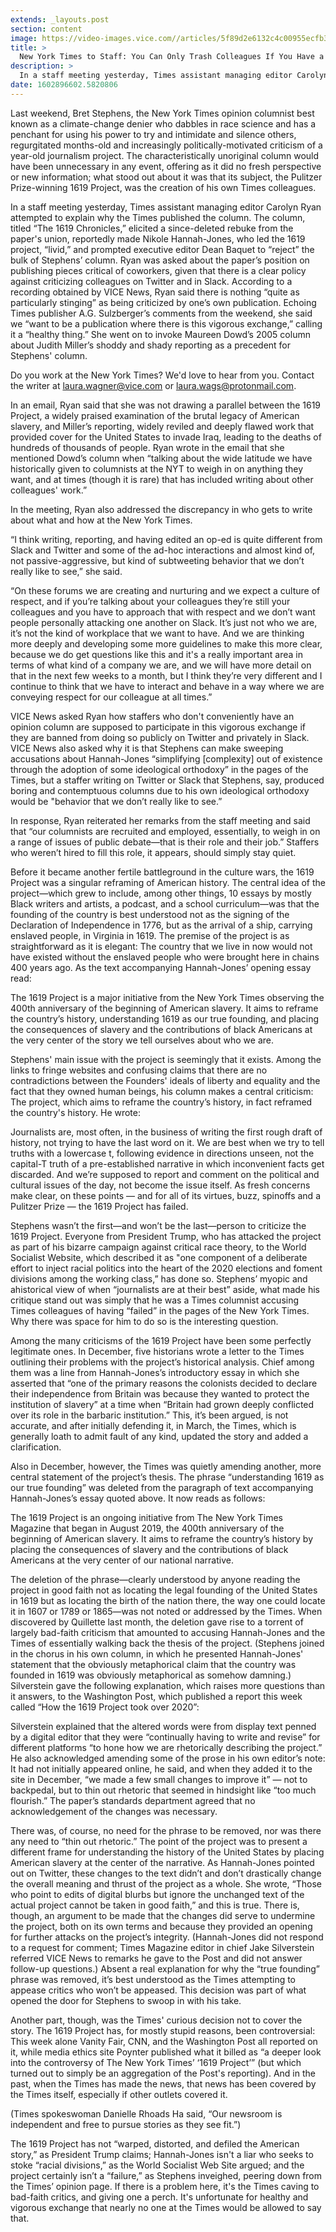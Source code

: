 ```yaml
--- 
extends: _layouts.post 
section: content 
image: https://video-images.vice.com//articles/5f89d2e6132c4c00955ecfb3/lede/1602868096286-gettyimages-1094105826.jpeg?image-resize-opts=Y3JvcD0xeHc6MC44NDI2OTY2MjkyMTM0ODMxeGg7Y2VudGVyLGNlbnRlciZyZXNpemU9MTIwMDoqJnJlc2l6ZT0xMjAwOio 
title: > 
  New York Times to Staff: You Can Only Trash Colleagues If You Have a Column 
description: > 
  In a staff meeting yesterday, Times assistant managing editor Carolyn Ryan attempted to explain why the Times published the column.Do you work at the New York Times?Before it became another fertile battleground in the culture wars, the 1619 Project was a singular reframing of American history.Stephens’ myopic and ahistorical view of when “journalists are at their best” aside, what made his critique stand out was simply that he was a Times columnist accusing Times colleagues of having “failed” in the pages of the New York Times.Among the many criticisms of the 1619 Project have been some perfectly legitimate ones. 
date: 1602896602.5820806 
--- 
```

Last weekend, Bret Stephens, the New York Times opinion columnist best known as a climate-change denier who dabbles in race science and has a penchant for using his power to try and intimidate and silence others, regurgitated months-old and increasingly politically-motivated criticism of a year-old journalism project. The characteristically unoriginal column would have been unnecessary in any event, offering as it did no fresh perspective or new information; what stood out about it was that its subject, the Pulitzer Prize-winning 1619 Project, was the creation of his own Times colleagues.

In a staff meeting yesterday, Times assistant managing editor Carolyn Ryan attempted to explain why the Times published the column. The column, titled “The 1619 Chronicles,” elicited a since-deleted rebuke from the paper's union, reportedly made Nikole Hannah-Jones, who led the 1619 project, “livid,” and prompted executive editor Dean Baquet to “reject” the bulk of Stephens’ column. Ryan was asked about the paper’s position on publishing pieces critical of coworkers, given that there is a clear policy against criticizing colleagues on Twitter and in Slack. According to a recording obtained by VICE News, Ryan said there is nothing “quite as particularly stinging” as being criticized by one’s own publication. Echoing Times publisher A.G. Sulzberger’s comments from the weekend, she said we “want to be a publication where there is this vigorous exchange,” calling it a “healthy thing.” She went on to invoke Maureen Dowd’s 2005 column about Judith Miller’s shoddy and shady reporting as a precedent for Stephens' column.

Do you work at the New York Times? We'd love to hear from you. Contact the writer at laura.wagner@vice.com or laura.wags@protonmail.com.

In an email, Ryan said that she was not drawing a parallel between the 1619 Project, a widely praised examination of the brutal legacy of American slavery, and Miller’s reporting, widely reviled and deeply flawed work that provided cover for the United States to invade Iraq, leading to the deaths of hundreds of thousands of people. Ryan wrote in the email that she mentioned Dowd’s column when “talking about the wide latitude we have historically given to columnists at the NYT to weigh in on anything they want, and at times (though it is rare) that has included writing about other colleagues' work.”

In the meeting, Ryan also addressed the discrepancy in who gets to write about what and how at the New York Times.

“I think writing, reporting, and having edited an op-ed is quite different from Slack and Twitter and some of the ad-hoc interactions and almost kind of, not passive-aggressive, but kind of subtweeting behavior that we don’t really like to see,” she said.

“On these forums we are creating and nurturing and we expect a culture of respect, and if you’re talking about your colleagues they’re still your colleagues and you have to approach that with respect and we don’t want people personally attacking one another on Slack. It’s just not who we are, it’s not the kind of workplace that we want to have. And we are thinking more deeply and developing some more guidelines to make this more clear, because we do get questions like this and it's a really important area in terms of what kind of a company we are, and we will have more detail on that in the next few weeks to a month, but I think they’re very different and I continue to think that we have to interact and behave in a way where we are conveying respect for our colleague at all times.”

VICE News asked Ryan how staffers who don't conveniently have an opinion column are supposed to participate in this vigorous exchange if they are banned from doing so publicly on Twitter and privately in Slack. VICE News also asked why it is that Stephens can make sweeping accusations about Hannah-Jones “simplifying [complexity] out of existence through the adoption of some ideological orthodoxy” in the pages of the Times, but a staffer writing on Twitter or Slack that Stephens, say, produced boring and contemptuous columns due to his own ideological orthodoxy would be "behavior that we don’t really like to see.”

In response, Ryan reiterated her remarks from the staff meeting and said that “our columnists are recruited and employed, essentially, to weigh in on a range of issues of public debate—that is their role and their job.” Staffers who weren’t hired to fill this role, it appears, should simply stay quiet.

Before it became another fertile battleground in the culture wars, the 1619 Project was a singular reframing of American history. The central idea of the project—which grew to include, among other things, 10 essays by mostly Black writers and artists, a podcast, and a school curriculum—was that the founding of the country is best understood not as the signing of the Declaration of Independence in 1776, but as the arrival of a ship, carrying enslaved people, in Virginia in 1619. The premise of the project is as straightforward as it is elegant: The country that we live in now would not have existed without the enslaved people who were brought here in chains 400 years ago. As the text accompanying Hannah-Jones’ opening essay read:

The 1619 Project is a major initiative from the New York Times observing the 400th anniversary of the beginning of American slavery. It aims to reframe the country’s history, understanding 1619 as our true founding, and placing the consequences of slavery and the contributions of black Americans at the very center of the story we tell ourselves about who we are.

Stephens' main issue with the project is seemingly that it exists. Among the links to fringe websites and confusing claims that there are no contradictions between the Founders' ideals of liberty and equality and the fact that they owned human beings, his column makes a central criticism: The project, which aims to reframe the country’s history, in fact reframed the country's history. He wrote:

Journalists are, most often, in the business of writing the first rough draft of history, not trying to have the last word on it. We are best when we try to tell truths with a lowercase t, following evidence in directions unseen, not the capital-T truth of a pre-established narrative in which inconvenient facts get discarded. And we’re supposed to report and comment on the political and cultural issues of the day, not become the issue itself. As fresh concerns make clear, on these points — and for all of its virtues, buzz, spinoffs and a Pulitzer Prize — the 1619 Project has failed.

Stephens wasn’t the first—and won’t be the last—person to criticize the 1619 Project. Everyone from President Trump, who has attacked the project as part of his bizarre campaign against critical race theory, to the World Socialist Website, which described it as "one component of a deliberate effort to inject racial politics into the heart of the 2020 elections and foment divisions among the working class,” has done so. Stephens’ myopic and ahistorical view of when “journalists are at their best” aside, what made his critique stand out was simply that he was a Times columnist accusing Times colleagues of having “failed” in the pages of the New York Times. Why there was space for him to do so is the interesting question.

Among the many criticisms of the 1619 Project have been some perfectly legitimate ones. In December, five historians wrote a letter to the Times outlining their problems with the project’s historical analysis. Chief among them was a line from Hannah-Jones’s introductory essay in which she asserted that “one of the primary reasons the colonists decided to declare their independence from Britain was because they wanted to protect the institution of slavery” at a time when “Britain had grown deeply conflicted over its role in the barbaric institution.” This, it’s been argued, is not accurate, and after initially defending it, in March, the Times, which is generally loath to admit fault of any kind, updated the story and added a clarification.

Also in December, however, the Times was quietly amending another, more central statement of the project’s thesis. The phrase “understanding 1619 as our true founding” was deleted from the paragraph of text accompanying Hannah-Jones’s essay quoted above. It now reads as follows:

The 1619 Project is an ongoing initiative from The New York Times Magazine that began in August 2019, the 400th anniversary of the beginning of American slavery. It aims to reframe the country’s history by placing the consequences of slavery and the contributions of black Americans at the very center of our national narrative.

The deletion of the phrase—clearly understood by anyone reading the project in good faith not as locating the legal founding of the United States in 1619 but as locating the birth of the nation there, the way one could locate it in 1607 or 1789 or 1865—was not noted or addressed by the Times. When discovered by Quillette last month, the deletion gave rise to a torrent of largely bad-faith criticism that amounted to accusing Hannah-Jones and the Times of essentially walking back the thesis of the project. (Stephens joined in the chorus in his own column, in which he presented Hannah-Jones' statement that the obviously metaphorical claim that the country was founded in 1619 was obviously metaphorical as somehow damning.) Silverstein gave the following explanation, which raises more questions than it answers, to the Washington Post, which published a report this week called “How the 1619 Project took over 2020”:

Silverstein explained that the altered words were from display text penned by a digital editor that they were “continually having to write and revise” for different platforms “to hone how we are rhetorically describing the project.” He also acknowledged amending some of the prose in his own editor’s note: It had not initially appeared online, he said, and when they added it to the site in December, “we made a few small changes to improve it” — not to backpedal, but to thin out rhetoric that seemed in hindsight like “too much flourish.” The paper’s standards department agreed that no acknowledgement of the changes was necessary.

There was, of course, no need for the phrase to be removed, nor was there any need to “thin out rhetoric.” The point of the project was to present a different frame for understanding the history of the United States by placing American slavery at the center of the narrative. As Hannah-Jones pointed out on Twitter, these changes to the text didn’t and don’t drastically change the overall meaning and thrust of the project as a whole. She wrote, “Those who point to edits of digital blurbs but ignore the unchanged text of the actual project cannot be taken in good faith,” and this is true. There is, though, an argument to be made that the changes did serve to undermine the project, both on its own terms and because they provided an opening for further attacks on the project’s integrity. (Hannah-Jones did not respond to a request for comment; Times Magazine editor in chief Jake Silverstein referred VICE News to remarks he gave to the Post and did not answer follow-up questions.) Absent a real explanation for why the “true founding” phrase was removed, it’s best understood as the Times attempting to appease critics who won’t be appeased. This decision was part of what opened the door for Stephens to swoop in with his take.

Another part, though, was the Times' curious decision not to cover the story. The 1619 Project has, for mostly stupid reasons, been controversial: This week alone Vanity Fair, CNN, and the Washington Post all reported on it, while media ethics site Poynter published what it billed as “a deeper look into the controversy of The New York Times’ ‘1619 Project’” (but which turned out to simply be an aggregation of the Post's reporting). And in the past, when the Times has made the news, that news has been covered by the Times itself, especially if other outlets covered it.

(Times spokeswoman Danielle Rhoads Ha said, “Our newsroom is independent and free to pursue stories as they see fit.”)

The 1619 Project has not “warped, distorted, and defiled the American story,” as President Trump claims; Hannah-Jones isn't a liar who seeks to stoke “racial divisions,” as the World Socialist Web Site argued; and the project certainly isn’t a “failure,” as Stephens inveighed, peering down from the Times’ opinion page. If there is a problem here, it's the Times caving to bad-faith critics, and giving one a perch. It's unfortunate for healthy and vigorous exchange that nearly no one at the Times would be allowed to say that.